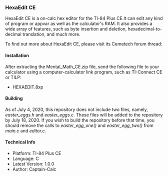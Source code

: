 ### HexaEdit CE

HexaEdit CE is a on-calc hex editor for the TI-84 Plus CE.It can edit any kind of program or appvar as well as the calculator's RAM. It also provides a wide array of features, such as byte insertion and deletion, hexadecimal-to-decimal translation, and much more.

<screenshot>

To find out more about HexaEdit CE, please visit its Cemetech forum thread:


#### Installation

After extracting the Mental_Math_CE.zip file, send the following file to your calculator using a computer-calculator link program, such as TI-Connect CE or TILP:

* HEXAEDIT.8xp

#### Building

As of July 4, 2020, this repository does not include two files, namely, *easter_eggs.h* and *easter_eggs.c*. These files will be added to the repository by July 18, 2020. If you wish to build the repository before that time, you should remove the calls to *easter_egg_one()* and *easter_egg_two()* from *main.c* and *editor.c*.

#### Technical Info

* Platform: TI-84 Plus CE
* Language: C
* Latest Version: 1.0.0
* Author: Captain-Calc
